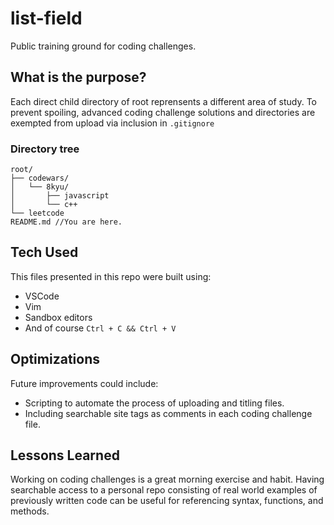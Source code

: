 # list-field
Public training ground for coding challenges. 

## What is the purpose?
Each direct child directory of root reprensents a different area of study. To prevent spoiling, advanced coding challenge solutions and directories are exempted from upload via inclusion in `.gitignore`

### Directory tree
```
root/
├── codewars/
│   └── 8kyu/
│       ├── javascript
│       └── c++
└── leetcode
README.md //You are here.
```

## Tech Used
This files presented in this repo were built using:

* VSCode
* Vim
* Sandbox editors
* And of course `Ctrl + C && Ctrl + V`

## Optimizations
Future improvements could include:

* Scripting to automate the process of uploading and titling files.
* Including searchable site tags as comments in each coding challenge file.

## Lessons Learned
Working on coding challenges is a great morning exercise and habit. Having searchable access to a personal repo consisting of real world examples of previously written code can be useful for referencing syntax, functions, and methods.
